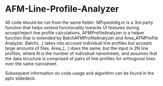 # AFM-Line-Profile-Analyzer
All code should be run from the same folder: 
MFquestdlg.m is a 3rd party function that helps extend functionality towards UI features during accept/reject line profile calculations. 
AFMProfileAnalyzer is a helper function that is extended by BatchAFMProfileAnalyzer and Area_AFMProfile Analyzer. 
Batch(...) takes into account individual line profiles but accepts large amounts of files. 
Area_(...) does the same, but the input is 2N line profiles, where N is the number of individual nanosheets, and assumes that the data structure is comprised of pairs of line profiles for orthogonal lines over the same nanosheet.

Subsequent information on code usage and algorithm can be found in the pptx slidedeck. 
